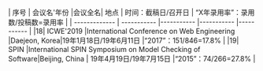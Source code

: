 | 序号 | 会议名'年份 |会议全名| 地点          | 时间：截稿日/召开日        | “X年录用率”：录用数/投稿数=录用率        |
| ------------- | ----------- |----------- |----------- |----------- |
|18| ICWE'2019 |International Conference on Web Engineering |Daejeon, Korea|19年1月18日/19年6月11日     |“2017”：151/846=17.8%     |
|19| SPIN |International SPIN Symposium on Model Checking of Software|Beijing, China | 19年4月19日/19年7月15日 |“2015”：74/266=27.8%  |
